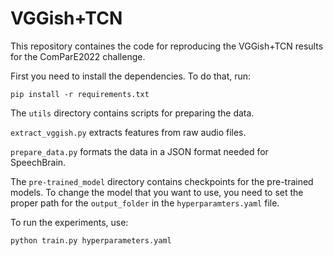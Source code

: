 # VGGish+TCN

This repository containes the code for reproducing the VGGish+TCN results for the ComParE2022 challenge.

First you need to install the dependencies. To do that, run:

`pip install -r requirements.txt`

The `utils` directory contains scripts for preparing the data.

`extract_vggish.py` extracts features from raw audio files.

`prepare_data.py` formats the data in a JSON format needed for SpeechBrain.

The `pre-trained_model` directory contains checkpoints for the pre-trained models. To change the model that you want to use, you need to set the proper path for the `output_folder` in the `hyperparamters.yaml` file.

To run the experiments, use:

`python train.py hyperparameters.yaml`
